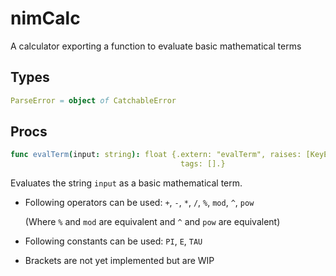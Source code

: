 # nimCalc

A calculator exporting a function to evaluate basic mathematical terms

## Types

```nim
ParseError = object of CatchableError
```

## Procs

```nim
func evalTerm(input: string): float {.extern: "evalTerm", raises: [KeyError],
                                      tags: [].}
```

Evaluates the string `input` as a basic mathematical term.

* Following operators can be used: `+`, `-`, `*`, `/`, `%`, `mod`, `^`, `pow`

    (Where `%` and `mod` are equivalent and `^` and `pow` are equivalent)

* Following constants can be used: `PI`, `E`, `TAU`

* Brackets are not yet implemented but are WIP
